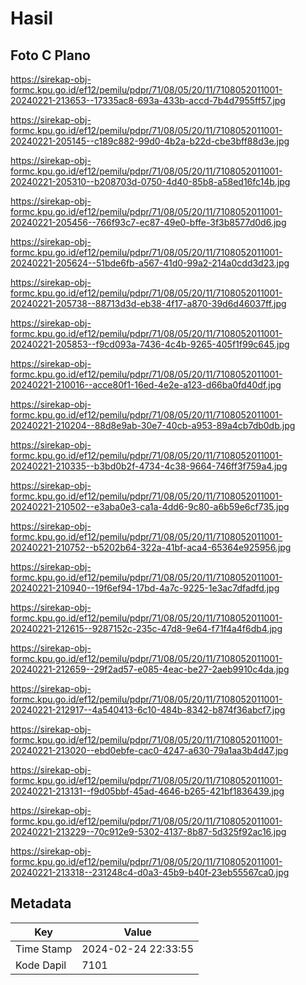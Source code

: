 # Hasil

## Foto C Plano

https://sirekap-obj-formc.kpu.go.id/ef12/pemilu/pdpr/71/08/05/20/11/7108052011001-20240221-213653--17335ac8-693a-433b-accd-7b4d7955ff57.jpg

https://sirekap-obj-formc.kpu.go.id/ef12/pemilu/pdpr/71/08/05/20/11/7108052011001-20240221-205145--c189c882-99d0-4b2a-b22d-cbe3bff88d3e.jpg

https://sirekap-obj-formc.kpu.go.id/ef12/pemilu/pdpr/71/08/05/20/11/7108052011001-20240221-205310--b208703d-0750-4d40-85b8-a58ed16fc14b.jpg

https://sirekap-obj-formc.kpu.go.id/ef12/pemilu/pdpr/71/08/05/20/11/7108052011001-20240221-205456--766f93c7-ec87-49e0-bffe-3f3b8577d0d6.jpg

https://sirekap-obj-formc.kpu.go.id/ef12/pemilu/pdpr/71/08/05/20/11/7108052011001-20240221-205624--51bde6fb-a567-41d0-99a2-214a0cdd3d23.jpg

https://sirekap-obj-formc.kpu.go.id/ef12/pemilu/pdpr/71/08/05/20/11/7108052011001-20240221-205738--88713d3d-eb38-4f17-a870-39d6d46037ff.jpg

https://sirekap-obj-formc.kpu.go.id/ef12/pemilu/pdpr/71/08/05/20/11/7108052011001-20240221-205853--f9cd093a-7436-4c4b-9265-405f1f99c645.jpg

https://sirekap-obj-formc.kpu.go.id/ef12/pemilu/pdpr/71/08/05/20/11/7108052011001-20240221-210016--acce80f1-16ed-4e2e-a123-d66ba0fd40df.jpg

https://sirekap-obj-formc.kpu.go.id/ef12/pemilu/pdpr/71/08/05/20/11/7108052011001-20240221-210204--88d8e9ab-30e7-40cb-a953-89a4cb7db0db.jpg

https://sirekap-obj-formc.kpu.go.id/ef12/pemilu/pdpr/71/08/05/20/11/7108052011001-20240221-210335--b3bd0b2f-4734-4c38-9664-746ff3f759a4.jpg

https://sirekap-obj-formc.kpu.go.id/ef12/pemilu/pdpr/71/08/05/20/11/7108052011001-20240221-210502--e3aba0e3-ca1a-4dd6-9c80-a6b59e6cf735.jpg

https://sirekap-obj-formc.kpu.go.id/ef12/pemilu/pdpr/71/08/05/20/11/7108052011001-20240221-210752--b5202b64-322a-41bf-aca4-65364e925956.jpg

https://sirekap-obj-formc.kpu.go.id/ef12/pemilu/pdpr/71/08/05/20/11/7108052011001-20240221-210940--19f6ef94-17bd-4a7c-9225-1e3ac7dfadfd.jpg

https://sirekap-obj-formc.kpu.go.id/ef12/pemilu/pdpr/71/08/05/20/11/7108052011001-20240221-212615--9287152c-235c-47d8-9e64-f71f4a4f6db4.jpg

https://sirekap-obj-formc.kpu.go.id/ef12/pemilu/pdpr/71/08/05/20/11/7108052011001-20240221-212659--29f2ad57-e085-4eac-be27-2aeb9910c4da.jpg

https://sirekap-obj-formc.kpu.go.id/ef12/pemilu/pdpr/71/08/05/20/11/7108052011001-20240221-212917--4a540413-6c10-484b-8342-b874f36abcf7.jpg

https://sirekap-obj-formc.kpu.go.id/ef12/pemilu/pdpr/71/08/05/20/11/7108052011001-20240221-213020--ebd0ebfe-cac0-4247-a630-79a1aa3b4d47.jpg

https://sirekap-obj-formc.kpu.go.id/ef12/pemilu/pdpr/71/08/05/20/11/7108052011001-20240221-213131--f9d05bbf-45ad-4646-b265-421bf1836439.jpg

https://sirekap-obj-formc.kpu.go.id/ef12/pemilu/pdpr/71/08/05/20/11/7108052011001-20240221-213229--70c912e9-5302-4137-8b87-5d325f92ac16.jpg

https://sirekap-obj-formc.kpu.go.id/ef12/pemilu/pdpr/71/08/05/20/11/7108052011001-20240221-213318--231248c4-d0a3-45b9-b40f-23eb55567ca0.jpg


## Metadata

| Key        | Value               |
| ---------- | ------------------- |
| Time Stamp | 2024-02-24 22:33:55 |
| Kode Dapil | 7101                |



